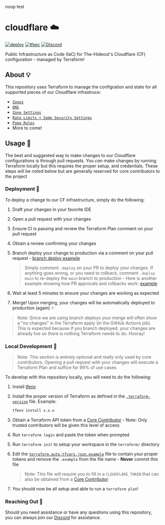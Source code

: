 noop test

# cloudflare ☁️

[![deploy](https://github.com/the-hideout/cloudflare/actions/workflows/deploy.yml/badge.svg)](https://github.com/the-hideout/cloudflare/actions/workflows/deploy.yml) [![tfsec](https://github.com/the-hideout/cloudflare/actions/workflows/tfsec.yml/badge.svg)](https://github.com/the-hideout/cloudflare/actions/workflows/tfsec.yml) [![Discord](https://img.shields.io/discord/956236955815907388?color=7388DA&label=Discord)](https://discord.gg/XPAsKGHSzH)

Public Infrastructure as Code (IaC) for The-Hideout's Cloudflare (CF) configuration - managed by Terraform!

## About 💡

This repository uses Terraform to manage the configration and state for all supported pieces of our Cloudflare infrastruce:

- [`Zones`](terraform/zones.tf)
- [`DNS`](terraform/dns.tf)
- [`Zone Settings`](terraform/zone_settings.tf)
- [`Rate Limits + Some Security Settings`](terraform/security.tf)
- [`Page Rules`](terraform/page_rules.tf)
- More to come!

## Usage 🔨

The best and suggested way to make changes to our Cloudflare configurations is through pull requests. You *can* make changes by running Terraform locally but this requires the proper setup, and credentials. These steps will be noted below but are generally reserved for core contributors to the project

### Deployment 🚀

To deploy a change to our CF infrastructure, simply do the following:

1. Draft your changes in your favorite IDE
1. Open a pull request with your changes
1. Ensure CI is passing and review the Terraform Plan comment on your pull request
1. Obtain a review confirming your changes
1. Branch deploy your change to production via a comment on your pull request - [branch deploy example](https://github.com/the-hideout/cloudflare/pull/11)

   > Simply comment `.deploy` on your PR to deploy your changes. If anything goes wrong, or you need to rollback, comment `.deploy main` to re-deploy the `main` branch to production - Here is another example showing how PR approvals and rollbacks work: [example](https://github.com/the-hideout/cloudflare/pull/19)

1. Wait at least 5 minutes to ensure your changes are working as expected
1. Merge! Upon merging, your changes will be automatically deployed to production (again) ✨

> Note: Since we are using branch deploys your merge will often show a "no changes" in the Terraform apply (in the GitHub Actions job). This is expected because if you branch deployed, your changes are already live so there is nothing Terraform needs to do. Hooray!

### Local Development 🧱

> Note: This section is entirely optional and really only used by core contributors. Opening a pull request with your changes will execute a Terraform Plan and suffice for 99% of use cases

To develop with this repository locally, you will need to do the following:

1. Install [tfenv](https://github.com/tfutils/tfenv)
1. Install the proper version of Terraform as defined in the [`.terraform-version`](terraform/.terraform-version) file. Example:

    ```bash
    tfenv install x.x.x
    ```

1. Obtain a Terraform API token from a [Core Contributor](https://github.com/orgs/the-hideout/teams/core-contributors) - Note: Only trusted contributors will be given this level of access
1. Run `terraform login` and paste the token when prompted
1. Run `terraform init` to setup your workspace in the `terraform/` directory
1. Edit the [`terraform.auto.tfvars.json.example`](terraform/terraform.auto.tfvars.json.example) file to contain your proper tokens and remove the `.example` from the file name - **Never** commit this file

    > Note: This file will require you to fill in a `CLOUDFLARE_TOKEN` that can also be obtained from a [Core Contributor](https://github.com/orgs/the-hideout/teams/core-contributors)

1. You should now be all setup and able to run a `terraform plan`!

### Reaching Out 💬

Should you need assistance or have any questions using this repository, you can always join our [Discord](https://discord.gg/XPAsKGHSzH) for assistance.
